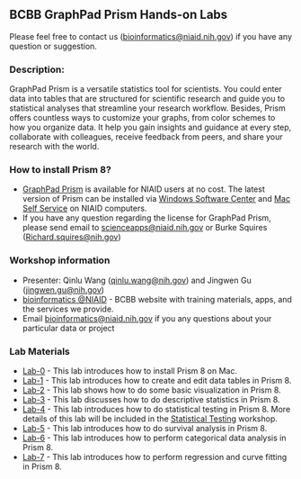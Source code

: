 ## BCBB GraphPad Prism Hands-on Labs

Please feel free to contact us (bioinformatics@niaid.nih.gov) if you have any question or suggestion. 

### Description:
GraphPad Prism is a versatile statistics tool for scientists. You could enter data into tables that are structured for scientific research and guide you to statistical analyses that streamline your research workflow. Besides, Prism offers countless ways to customize your graphs, from color schemes to how you organize data. It help you gain insights and guidance at every step, collaborate with colleagues, receive feedback from peers, and share your research with the world. 

### How to install Prism 8?
- [GraphPad Prism](http://inside.niaid.nih.gov/topic/IT/support/software/Pages/prism.aspx) is available for NIAID users at no cost. The latest version of Prism can be installed via [Windows Software Center](http://inside.niaid.nih.gov/topic/IT/support/software/Pages/RAPInstallation.aspx) and [Mac Self Service](http://inside.niaid.nih.gov/topic/IT/support/software/Pages/ScientificSoftwareInstallationSelfService.aspx) on NIAID computers.
- If you have any question regarding the license for GraphPad Prism, please send email to scienceapps@niaid.nih.gov or Burke Squires (Richard.squires@nih.gov)


### Workshop information
- Presenter: Qinlu Wang (qinlu.wang@nih.gov) and Jingwen Gu (jingwen.gu@nih.gov)
- [bioinformatics @NIAID](https://bioinformatics.niaid.nih.gov/) - BCBB website with training materials, apps, and the services we provide.
- Email bioinformatics@niaid.nih.gov if you any questions about your particular data or project

### Lab Materials
- [Lab-0](https://github.com/niaid/Prism/tree/master/Lab-0) - This lab introduces how to install Prism 8 on Mac. 
- [Lab-1](https://github.com/niaid/Prism/tree/master/Lab-1) - This lab introduces how to create and edit data tables in Prism 8. 
- [Lab-2](https://github.com/niaid/Prism/tree/master/Lab-2) - This lab shows how to do some basic visualization in Prism 8. 
- [Lab-3](https://github.com/niaid/Prism/tree/master/Lab-3) - This lab discusses how to do descriptive statistics in Prism 8. 
- [Lab-4](https://github.com/niaid/Prism/tree/master/Lab-4) - This lab introduces how to do statistical testing in Prism 8. More details of this lab will be included in the [Statistical Testing](https://github.com/niaid/ACE/tree/master/Statistical%20Testing) workshop. 
- [Lab-5](https://github.com/niaid/Prism/tree/master/Lab-5) - This lab introduces how to do survival analysis in Prism 8. 
- [Lab-6](https://github.com/niaid/Prism/tree/master/Lab-6) - This lab introduces how to perform categorical data analysis in Prism 8.
- [Lab-7](https://github.com/niaid/Prism/tree/master/Lab-7) - This lab introduces how to perform regression and curve fitting in Prism 8. 
